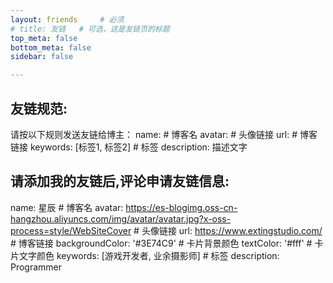 ```yaml
---
layout: friends     # 必须
# title: 友链   # 可选，这是友链页的标题
top_meta: false
bottom_meta: false
sidebar: false

---
```



## 友链规范:
请按以下规则发送友链给博主：
  name:     # 博客名
  avatar:   # 头像链接
  url:      # 博客链接
  keywords: [标签1, 标签2]    # 标签
  description: 描述文字 

## 请添加我的友链后,评论申请友链信息:
  name: 星辰    # 博客名
  avatar: https://es-blogimg.oss-cn-hangzhou.aliyuncs.com/img/avatar/avatar.jpg?x-oss-process=style/WebSiteCover # 头像链接
  url:    https://www.extingstudio.com/  # 博客链接
  backgroundColor: '#3E74C9' # 卡片背景颜色
  textColor: '#fff'  # 卡片文字颜色
  keywords: [游戏开发者, 业余摄影师]    # 标签
  description:  Programmer 

